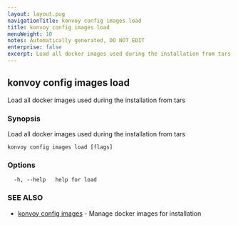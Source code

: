 ```yaml
---
layout: layout.pug
navigationTitle: konvoy config images load
title: konvoy config images load
menuWeight: 10
notes: Automatically generated, DO NOT EDIT
enterprise: false
excerpt: Load all docker images used during the installation from tars
---
```


## konvoy config images load

Load all docker images used during the installation from tars

### Synopsis

Load all docker images used during the installation from tars

```
konvoy config images load [flags]
```

### Options

```
  -h, --help   help for load
```

### SEE ALSO

* [konvoy config images](../)	 - Manage docker images for installation

